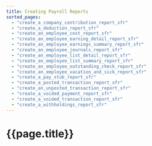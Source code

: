 ```yaml
---
title: Creating Payroll Reports
sorted_pages:
  - "create_a_company_contribution_report_sfr"
  - "create_a_deduction_report_sfr"
  - "create_an_employee_cost_report_sfr"
  - "create_an_employee_earning_detail_report_sfr"
  - "create_an_employee_earnings_summary_report_sfr"
  - "create_an_employee_journals_report_sfr"
  - "create_an_employee_list_detail_report_sfr"
  - "create_an_employee_list_summary_report_sfr"
  - "create_an_employee_outstanding_check_report_sfr"
  - "create_an_employee_vacation_and_sick_report_sfr"
  - "create_a_pay_stub_report_sfr"
  - "create_a_posted_transaction_report_sfr"
  - "create_an_unposted_transaction_report_sfr"
  - "create_a_voided_payment_report_sfr"
  - "create_a_voided_transaction_report_sfr"
  - "create_a_withholdings_report_sfr"
---
```

# {{page.title}}
